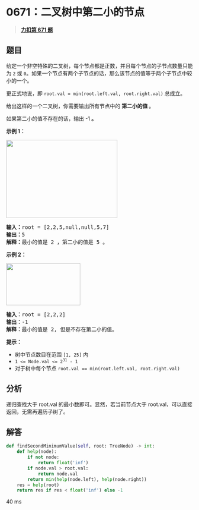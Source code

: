 # 0671：二叉树中第二小的节点


> <u>**[力扣第 671 题](https://leetcode.cn/problems/second-minimum-node-in-a-binary-tree/)**</u>

## 题目

<p>给定一个非空特殊的二叉树，每个节点都是正数，并且每个节点的子节点数量只能为 <code>2</code> 或 <code>0</code>。如果一个节点有两个子节点的话，那么该节点的值等于两个子节点中较小的一个。</p>

<p>更正式地说，即 <code>root.val = min(root.left.val, root.right.val)</code> 总成立。</p>

<p>给出这样的一个二叉树，你需要输出所有节点中的 <strong>第二小的值 </strong>。</p>

<p>如果第二小的值不存在的话，输出 -1 <strong>。</strong></p>



<p><strong>示例 1：</strong></p>
<img alt="" src="https://assets.leetcode.com/uploads/2020/10/15/smbt1.jpg" style="height: 210px; width: 300px;" />
<pre>
<strong>输入：</strong>root = [2,2,5,null,null,5,7]
<strong>输出：</strong>5
<strong>解释：</strong>最小的值是 2 ，第二小的值是 5 。
</pre>

<p><strong>示例 2：</strong></p>
<img alt="" src="https://assets.leetcode.com/uploads/2020/10/15/smbt2.jpg" style="height: 113px; width: 200px;" />
<pre>
<strong>输入：</strong>root = [2,2,2]
<strong>输出：</strong>-1
<strong>解释：</strong>最小的值是 2, 但是不存在第二小的值。
</pre>



<p><strong>提示：</strong></p>

<ul>
<li>树中节点数目在范围 <code>[1, 25]</code> 内</li>
<li><code>1 &lt;= Node.val &lt;= 2<sup>31</sup> - 1</code></li>
<li>对于树中每个节点 <code>root.val == min(root.left.val, root.right.val)</code></li>
</ul>


## 分析

递归查找大于 root.val 的最小数即可。显然，若当前节点大于 root.val，可以直接返回，无需再遍历子树了。

## 解答

```python
def findSecondMinimumValue(self, root: TreeNode) -> int:
    def help(node):
        if not node:
            return float('inf')
        if node.val > root.val:
            return node.val
        return min(help(node.left), help(node.right))
    res = help(root)
    return res if res < float('inf') else -1
```
40 ms

